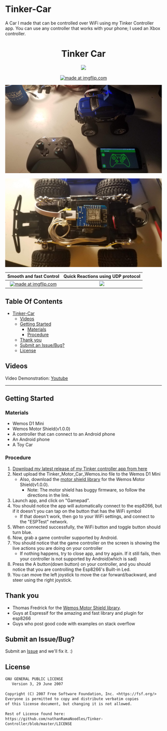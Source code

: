 
# Tinker-Car
A Car I made that can be controlled over WiFi using my Tinker Controller app.  You can use any controller that works with your phone; I used an Xbox controller.

<h1 align= "center">Tinker Car</h1>
<p align="center">
	<a href="https://www.paypal.com/cgi-bin/webscr?cmd=_s-xclick&hosted_button_id=R6GFJS92FX7J2"><img src="https://www.paypalobjects.com/en_US/i/btn/btn_donateCC_LG.gif"></a>
</p>

<p align="center">
<a href="https://imgflip.com/gif/2rgzoe"><img src="https://i.imgflip.com/2rgzoe.gif" title="made at imgflip.com"/></a>
</p>

<p align="center">
<img src="https://github.com/nathanRamaNoodles/Tinker-Controller/blob/master/Art/Tinker_Car.jpg"/>
</p>

<p align="center">
<img src="https://github.com/nathanRamaNoodles/Tinker-Controller/blob/master/Art/Tinker_Car_top.jpg"/>
</p>

| Smooth and fast Control| Quick Reactions using UDP protocol|
|:---:|:------:|
| <a href="https://imgflip.com/gif/2rh0mf"><img src="https://i.imgflip.com/2rh0mf.gif" title="made at imgflip.com"/></a> |  <img src="https://i.imgflip.com/2qcbkg.gif"/>|

<h2>Table Of Contents</h2>
<!-- TOC depthFrom:1 depthTo:6 withLinks:1 updateOnSave:1 orderedList:0 -->

- [Tinker-Car](#tinker-car)
	- [Videos](#videos)
	- [Getting Started](#getting-started)
		- [Materials](#materials)
		- [Procedure](#procedure)
	- [Thank you](#thank-you)
	- [Submit an Issue/Bug?](#submit-an-issuebug)
	- [License](#license)

<!-- /TOC -->



## Videos
Video Demonstration:
 [Youtube](https://www.youtube.com/watch?v=CuxZIBogDuw)

----------------
## Getting Started

### Materials
+ Wemos D1 Mini
+ Wemos Motor Shield(v1.0.0)
+ A controller that can connect to an Android phone
+ An Android phone
+ A Toy Car

### Procedure
  1. [Download my latest release of my Tinker controller app from here](https://github.com/nathanRamaNoodles/Tinker-Controller/blob/master/demo.apk?raw=true)
  2. Next upload the Tinker_Motor_Car_Wemos.ino file to the Wemos D1 Mini
	   + Also, download the [motor shield library](https://github.com/thomasfredericks/wemos_motor_shield) for the Wemos Motor Shield(v1.0.0).
		   + Note: The motor shield has buggy firmware, so follow the directions in the link.
  3. Launch app, and click on "Gamepad".  
  4. You should notice the app will automatically connect to the esp8266, but if it doesn't you can tap on the button that has the WiFi symbol
     + If that doesn't work, then go to your WiFi settings, and connect to the "ESPTest" network.
  5. When connected successfully, the WiFi button and toggle button should turn blue.
  6. Now, grab a game controller supported by Android.
  7. You should notice that the game controller on the screen is showing the live actions you are doing on your controller
     + If nothing happens, try to close app, and try again.  If it still fails, then your controller is not supported by Android(which is sad)
  8. Press the A button(down button) on your controller, and you should notice that you are controlling the Esp8266's Built-in Led.
  9. You can move the left joystick to move the car forward/backward, and steer using the right joystick.

## Thank you
+ Thomas Fredrick for the [Wemos Motor Shield library](https://github.com/thomasfredericks/wemos_motor_shield).
+ Guys at Espressif for the amazing and fast library and plugin for esp8266
+ Guys who post good code with examples on stack overflow


## Submit an Issue/Bug?
Submit an [Issue](https://github.com/nathanRamaNoodles/Tinker-Controller/issues) and we'll fix it. :)

## License

```
GNU GENERAL PUBLIC LICENSE
   Version 3, 29 June 2007

Copyright (C) 2007 Free Software Foundation, Inc. <https://fsf.org/>
Everyone is permitted to copy and distribute verbatim copies
of this license document, but changing it is not allowed.

Rest of License found here: https://github.com/nathanRamaNoodles/Tinker-Controller/blob/master/LICENSE
```
